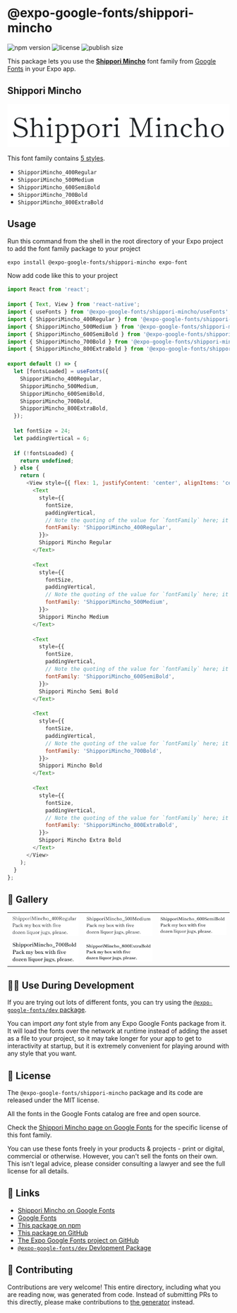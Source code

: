 # @expo-google-fonts/shippori-mincho

![npm version](https://flat.badgen.net/npm/v/@expo-google-fonts/shippori-mincho)
![license](https://flat.badgen.net/github/license/expo/google-fonts)
![publish size](https://flat.badgen.net/packagephobia/install/@expo-google-fonts/shippori-mincho)

This package lets you use the [**Shippori Mincho**](https://fonts.google.com/specimen/Shippori+Mincho) font family from [Google Fonts](https://fonts.google.com/) in your Expo app.

## Shippori Mincho

![Shippori Mincho](./font-family.png)

This font family contains [5 styles](#-gallery).

- `ShipporiMincho_400Regular`
- `ShipporiMincho_500Medium`
- `ShipporiMincho_600SemiBold`
- `ShipporiMincho_700Bold`
- `ShipporiMincho_800ExtraBold`

## Usage

Run this command from the shell in the root directory of your Expo project to add the font family package to your project
```sh
expo install @expo-google-fonts/shippori-mincho expo-font
```

Now add code like this to your project
```js
import React from 'react';

import { Text, View } from 'react-native';
import { useFonts } from '@expo-google-fonts/shippori-mincho/useFonts';
import { ShipporiMincho_400Regular } from '@expo-google-fonts/shippori-mincho/400Regular';
import { ShipporiMincho_500Medium } from '@expo-google-fonts/shippori-mincho/500Medium';
import { ShipporiMincho_600SemiBold } from '@expo-google-fonts/shippori-mincho/600SemiBold';
import { ShipporiMincho_700Bold } from '@expo-google-fonts/shippori-mincho/700Bold';
import { ShipporiMincho_800ExtraBold } from '@expo-google-fonts/shippori-mincho/800ExtraBold';

export default () => {
  let [fontsLoaded] = useFonts({
    ShipporiMincho_400Regular,
    ShipporiMincho_500Medium,
    ShipporiMincho_600SemiBold,
    ShipporiMincho_700Bold,
    ShipporiMincho_800ExtraBold,
  });

  let fontSize = 24;
  let paddingVertical = 6;

  if (!fontsLoaded) {
    return undefined;
  } else {
    return (
      <View style={{ flex: 1, justifyContent: 'center', alignItems: 'center' }}>
        <Text
          style={{
            fontSize,
            paddingVertical,
            // Note the quoting of the value for `fontFamily` here; it expects a string!
            fontFamily: 'ShipporiMincho_400Regular',
          }}>
          Shippori Mincho Regular
        </Text>

        <Text
          style={{
            fontSize,
            paddingVertical,
            // Note the quoting of the value for `fontFamily` here; it expects a string!
            fontFamily: 'ShipporiMincho_500Medium',
          }}>
          Shippori Mincho Medium
        </Text>

        <Text
          style={{
            fontSize,
            paddingVertical,
            // Note the quoting of the value for `fontFamily` here; it expects a string!
            fontFamily: 'ShipporiMincho_600SemiBold',
          }}>
          Shippori Mincho Semi Bold
        </Text>

        <Text
          style={{
            fontSize,
            paddingVertical,
            // Note the quoting of the value for `fontFamily` here; it expects a string!
            fontFamily: 'ShipporiMincho_700Bold',
          }}>
          Shippori Mincho Bold
        </Text>

        <Text
          style={{
            fontSize,
            paddingVertical,
            // Note the quoting of the value for `fontFamily` here; it expects a string!
            fontFamily: 'ShipporiMincho_800ExtraBold',
          }}>
          Shippori Mincho Extra Bold
        </Text>
      </View>
    );
  }
};

```

## 🔡 Gallery


||||
|-|-|-|
|![ShipporiMincho_400Regular](.//400Regular/ShipporiMincho_400Regular.ttf.png)|![ShipporiMincho_500Medium](.//500Medium/ShipporiMincho_500Medium.ttf.png)|![ShipporiMincho_600SemiBold](.//600SemiBold/ShipporiMincho_600SemiBold.ttf.png)||
|![ShipporiMincho_700Bold](.//700Bold/ShipporiMincho_700Bold.ttf.png)|![ShipporiMincho_800ExtraBold](.//800ExtraBold/ShipporiMincho_800ExtraBold.ttf.png)|||


## 👩‍💻 Use During Development

If you are trying out lots of different fonts, you can try using the [`@expo-google-fonts/dev` package](https://github.com/freeboub/google-fonts/tree/master/font-packages/dev#readme).

You can import *any* font style from any Expo Google Fonts package from it. It will load the fonts
over the network at runtime instead of adding the asset as a file to your project, so it may take longer
for your app to get to interactivity at startup, but it is extremely convenient
for playing around with any style that you want.

## 📖 License

The `@expo-google-fonts/shippori-mincho` package and its code are released under the MIT license.

All the fonts in the Google Fonts catalog are free and open source.

Check the [Shippori Mincho page on Google Fonts](https://fonts.google.com/specimen/Shippori+Mincho) for the specific license of this font family.

You can use these fonts freely in your products & projects - print or digital, commercial or otherwise. However, you can't sell the fonts on their own. This isn't legal advice, please consider consulting a lawyer and see the full license for all details.

## 🔗 Links

- [Shippori Mincho on Google Fonts](https://fonts.google.com/specimen/Shippori+Mincho)
- [Google Fonts](https://fonts.google.com/)
- [This package on npm](https://www.npmjs.com/package/@expo-google-fonts/shippori-mincho)
- [This package on GitHub](https://github.com/freeboub/google-fonts/tree/master/font-packages/shippori-mincho)
- [The Expo Google Fonts project on GitHub](https://github.com/freeboub/google-fonts)
- [`@expo-google-fonts/dev` Devlopment Package](https://github.com/freeboub/google-fonts/tree/master/font-packages/dev)

## 🤝 Contributing

Contributions are very welcome! This entire directory, including what you are reading now, was generated from code. Instead of submitting PRs to this directly, please make contributions to [the generator](https://github.com/freeboub/google-fonts/tree/master/packages/generator) instead.
